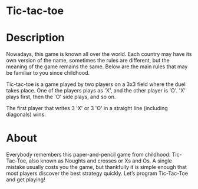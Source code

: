 # Tic-tac-toe

# Description 

Nowadays, this game is known all over the world. Each country may have its own version of the name, sometimes the rules are different, but the meaning of the game remains the same. Below are the main rules that may be familiar to you since childhood.

Tic-tac-toe is a game played by two players on a 3x3 field where the duel takes place. One of the players plays as 'X', and the other player is 'O'. 'X' plays first, then the 'O' side plays, and so on.

The first player that writes 3 'X' or 3 'O' in a straight line (including diagonals) wins.

# About
Everybody remembers this paper-and-pencil game from childhood: Tic-Tac-Toe, also known as Noughts and crosses or Xs and Os. A single mistake usually costs you the game, but thankfully it is simple enough that most players discover the best strategy quickly. Let’s program Tic-Tac-Toe and get playing!
